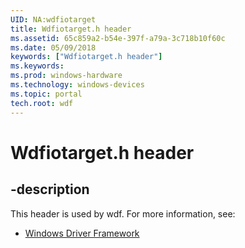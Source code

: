 ```yaml
---
UID: NA:wdfiotarget
title: Wdfiotarget.h header
ms.assetid: 65c859a2-b54e-397f-a79a-3c718b10f60c
ms.date: 05/09/2018
keywords: ["Wdfiotarget.h header"]
ms.keywords: 
ms.prod: windows-hardware
ms.technology: windows-devices
ms.topic: portal
tech.root: wdf
---
```


# Wdfiotarget.h header


## -description


This header is used by wdf. For more information, see:

- [Windows Driver Framework](../_wdf/index.md)

